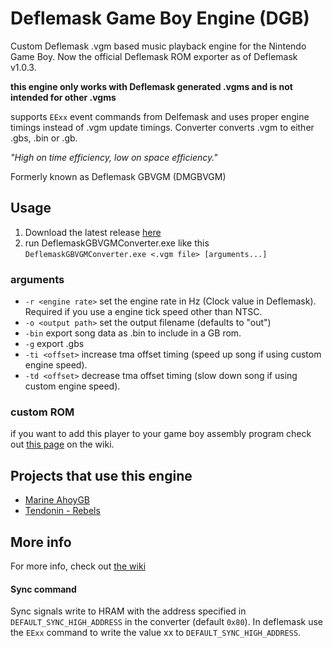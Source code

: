 # Deflemask Game Boy Engine (DGB)
Custom Deflemask .vgm based music playback engine for the Nintendo Game Boy. Now the official Deflemask ROM exporter as of Deflemask v1.0.3.

**this engine only works with Deflemask generated .vgms and is not intended for other .vgms**

supports `EExx` event commands from Delfemask and uses proper engine timings instead of .vgm update timings. Converter converts .vgm to either .gbs, .bin or .gb.

*"High on time efficiency, low on space efficiency."*

Formerly known as Deflemask GBVGM (DMGBVGM)


## Usage
1. Download the latest release [here](https://github.com/Pegmode/-DeflemaskGBVGM-/releases/latest)  
2. run DeflemaskGBVGMConverter.exe like this  
`DeflemaskGBVGMConverter.exe <.vgm file> [arguments...]`  
### arguments
* `-r <engine rate>` set the engine rate in Hz (Clock value in Deflemask). Required if you use a engine tick speed other than NTSC.
* `-o <output path>` set the output filename (defaults to "out")
* `-bin` export song data as .bin to include in a GB rom.
* `-g` export .gbs
* `-ti <offset>` increase tma offset timing (speed up song if using custom engine speed).
* `-td <offset>` decrease tma offset timing (slow down song if using custom engine speed).

### custom ROM
if you want to add this player to your game boy assembly program check out [this page](https://github.com/Pegmode/-DeflemaskGBVGM-/wiki/Including-this-in-your-game-boy-ASM-project) on the wiki.


## Projects that use this engine
- [Marine AhoyGB](https://github.com/Pegmode/MarineAhoyGB)
- [Tendonin - Rebels](https://www.youtube.com/watch?v=GleZBHhOsmE)

## More info
For more info, check out [the wiki](https://github.com/Pegmode/-DeflemaskGBVGM-/wiki)

#### Sync command
Sync signals write to HRAM with the address specified in `DEFAULT_SYNC_HIGH_ADDRESS` in the converter (default `0x80`). In deflemask use the `EExx` command to write the value xx to `DEFAULT_SYNC_HIGH_ADDRESS`.


